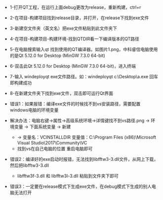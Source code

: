 * 1-打开QT工程，在运行上面debug更改为release，重新构建，ctrl+r
* 2-在项目-构建项目找到release目录，并打开，在release下找到exe文件
* 3-新建空文件夹（英文名）把exe文件粘贴到此文件夹下
* 4-在项目-构建项目-构建环境-找到QTDIR看一下编译版本的QT路径
* 5-在电脑搜索输入qt 找到使用的QT编译器。如图片1.png，中科睿信电脑使用的是Qt 5.12.0 for Desktop (MinGW 7.3.0 64-bit)
* 6-双击此Qt 5.12.0 for Desktop (MinGW 7.3.0 64-bit)，进入终端
* 7-输入 windeployqt exe文件路径。如：windeployqt c:\Desktop\a.exe 回车即构建成功
* 8-在新建文件夹下找到exe文件，双击即可运行Qt界面

* 错误1：如果报错：编译exe文件的时候找不到vs安装路径，需要配置windows电脑的环境变量
* 解决办法：电脑右键->属性->高级系统环境->详情键找不到vs路径.png -> 环境变量 -> 下面系统变量 -> 新建
  * -> 变量名：VCINSTALLDIR 变量值：C:\Program Files (x86)\Microsoft Visual Studio\2017\Community\VC
  * 找到vs在自己电脑的位置 重启电脑即可

* 错误2：编译好的exe启动时报错，无法找到libfftw3-3.dll文件，从网上下载，然后把libfftw3-3.dll 
  * libfftw3f-3.dll 和 libfftw3l-3.dll 粘贴到文件夹下即可

* 错误3：一定要在release模式下生成exe文件，在debug模式下生成的别人电脑无法打开